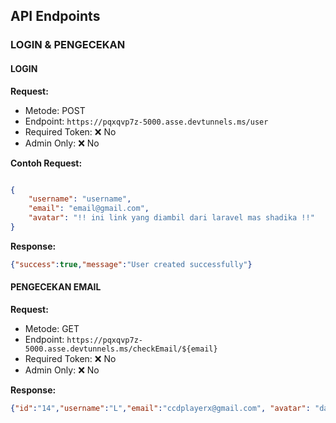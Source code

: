 ## API Endpoints

### LOGIN & PENGECEKAN

#### LOGIN

**Request:**

- Metode: POST
- Endpoint: `https://pqxqvp7z-5000.asse.devtunnels.ms/user`
- Required Token: ❌ No
- Admin Only: ❌ No 

**Contoh Request:**
```json

{
    "username": "username",
    "email": "email@gmail.com",
    "avatar": "!! ini link yang diambil dari laravel mas shadika !!"
}
```

**Response:**

```json
{"success":true,"message":"User created successfully"}

```

#### PENGECEKAN EMAIL

**Request:**

- Metode: GET
- Endpoint: `https://pqxqvp7z-5000.asse.devtunnels.ms/checkEmail/${email}`
- Required Token: ❌ No
- Admin Only: ❌ No 

**Response:**

```json
{"id":"14","username":"L","email":"ccdplayerx@gmail.com", "avatar": "dawda"}

```

